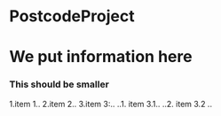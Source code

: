 # PostcodeProject
# We put information here

### This should be smaller

1.item 1..
2.item 2..
3.item 3:..
..1. item 3.1..
..2. item 3.2 ..
